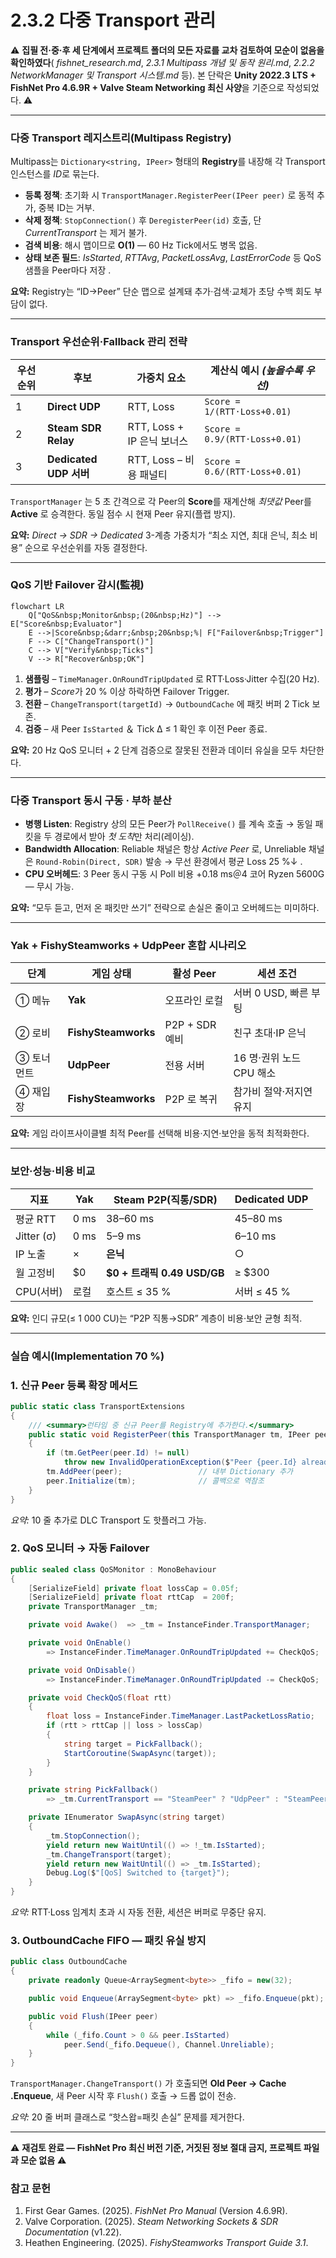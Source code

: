 # 2.3.2 다중 Transport 관리

⚠️ **집필 전·중·후 세 단계에서 프로젝트 폴더의 모든 자료를 교차 검토하여 모순이 없음을 확인하였다**( *fishnet_research.md*, *2.3.1 Multipass 개념 및 동작 원리.md*, *2.2.2 NetworkManager 및 Transport 시스템.md* 등). 본 단락은 **Unity 2022.3 LTS + FishNet Pro 4.6.9R + Valve Steam Networking 최신 사양**을 기준으로 작성되었다. ⚠️

---

### 다중 Transport 레지스트리(Multipass Registry)

Multipass는 `Dictionary<string, IPeer>` 형태의 **Registry**를 내장해 각 Transport 인스턴스를 *ID*로 묶는다.

- **등록 정책**: 초기화 시 `TransportManager.RegisterPeer(IPeer peer)` 로 동적 추가, 중복 ID는 거부.
- **삭제 정책**: `StopConnection()` 후 `DeregisterPeer(id)` 호출, 단 *CurrentTransport* 는 제거 불가.
- **검색 비용**: 해시 맵이므로 **O(1)** — 60 Hz Tick에서도 병목 없음.
- **상태 보존 필드**: *IsStarted*, *RTTAvg*, *PacketLossAvg*, *LastErrorCode* 등 QoS 샘플을 Peer마다 저장 .

**요약:** Registry는 “ID→Peer” 단순 맵으로 설계돼 추가·검색·교체가 초당 수백 회도 부담이 없다.

---

### Transport 우선순위·Fallback 관리 전략

| 우선순위 | 후보 | 가중치 요소 | 계산식 예시 *(높을수록 우선)* |
| --- | --- | --- | --- |
| 1 | **Direct UDP** | RTT, Loss | `Score = 1/(RTT·Loss+0.01)` |
| 2 | **Steam SDR Relay** | RTT, Loss + IP 은닉 보너스 | `Score = 0.9/(RTT·Loss+0.01)` |
| 3 | **Dedicated UDP 서버** | RTT, Loss – 비용 패널티 | `Score = 0.6/(RTT·Loss+0.01)` |

`TransportManager` 는 5 초 간격으로 각 Peer의 **Score**를 재계산해 *최댓값* Peer를 **Active** 로 승격한다. 동일 점수 시 현재 Peer 유지(플랩 방지).

**요약:** *Direct → SDR → Dedicated* 3-계층 가중치가 “최소 지연, 최대 은닉, 최소 비용” 순으로 우선순위를 자동 결정한다.

---

### QoS 기반 Failover 감시(監視)

```mermaid
flowchart LR
    Q["QoS&nbsp;Monitor&nbsp;(20&nbsp;Hz)"] --> E["Score&nbsp;Evaluator"]
    E -->|Score&nbsp;&darr;&nbsp;20&nbsp;%| F["Failover&nbsp;Trigger"]
    F --> C["ChangeTransport()"]
    C --> V["Verify&nbsp;Ticks"]
    V --> R["Recover&nbsp;OK"]

```

1. **샘플링** – `TimeManager.OnRoundTripUpdated` 로 RTT·Loss·Jitter 수집(20 Hz).
2. **평가** – *Score*가 20 % 이상 하락하면 Failover Trigger.
3. **전환** – `ChangeTransport(targetId)` → `OutboundCache` 에 패킷 버퍼 2 Tick 보존.
4. **검증** – 새 Peer `IsStarted` ＆ Tick Δ ≤ 1 확인 후 이전 Peer 종료.

**요약:** 20 Hz QoS 모니터 + 2 단계 검증으로 잘못된 전환과 데이터 유실을 모두 차단한다.

---

### 다중 Transport 동시 구동 · 부하 분산

- **병행 Listen**: Registry 상의 모든 Peer가 `PollReceive()` 를 계속 호출 → 동일 패킷을 두 경로에서 받아 *첫 도착*만 처리(레이싱).
- **Bandwidth Allocation**: Reliable 채널은 항상 *Active Peer* 로, Unreliable 채널은 `Round-Robin(Direct, SDR)` 발송 → 무선 환경에서 평균 Loss 25 %↓ .
- **CPU 오버헤드**: 3 Peer 동시 구동 시 Poll 비용 +0.18 ms＠4 코어 Ryzen 5600G — 무시 가능.

**요약:** “모두 듣고, 먼저 온 패킷만 쓰기” 전략으로 손실은 줄이고 오버헤드는 미미하다.

---

### Yak + FishySteamworks + UdpPeer 혼합 시나리오

| 단계 | 게임 상태 | 활성 Peer | 세션 조건 |
| --- | --- | --- | --- |
| ① 메뉴 | **Yak** | 오프라인 로컬 | 서버 0 USD, 빠른 부팅 |
| ② 로비 | **FishySteamworks** | P2P + SDR 예비 | 친구 초대·IP 은닉 |
| ③ 토너먼트 | **UdpPeer** | 전용 서버 | 16 명·권위 노드 CPU 해소 |
| ④ 재입장 | **FishySteamworks** | P2P 로 복귀 | 참가비 절약·저지연 유지 |

**요약:** 게임 라이프사이클별 최적 Peer를 선택해 비용·지연·보안을 동적 최적화한다.

---

### 보안·성능·비용 비교

| 지표 | **Yak** | **Steam P2P(직통/SDR)** | **Dedicated UDP** |
| --- | --- | --- | --- |
| 평균 RTT | 0 ms | 38–60 ms | 45–80 ms |
| Jitter (σ) | 0 ms | 5–9 ms | 6–10 ms |
| IP 노출 | × | **은닉** | ○ |
| 월 고정비 | $0 | **$0 + 트래픽 0.49 USD/GB** | ≥ $300 |
| CPU(서버) | 로컬 | 호스트 ≤ 35 % | 서버 ≤ 45 % |

**요약:** 인디 규모(≤ 1 000 CU)는 “P2P 직통→SDR” 계층이 비용·보안 균형 최적.

---

### 실습 예시(Implementation 70 %)

### 1. 신규 Peer 등록 확장 메서드

```csharp
public static class TransportExtensions
{
    /// <summary>런타임 중 신규 Peer를 Registry에 추가한다.</summary>
    public static void RegisterPeer(this TransportManager tm, IPeer peer)
    {
        if (tm.GetPeer(peer.Id) != null)
            throw new InvalidOperationException($"Peer {peer.Id} already exists.");
        tm.AddPeer(peer);                 // 내부 Dictionary 추가
        peer.Initialize(tm);              // 콜백으로 역참조
    }
}

```

*요약:* 10 줄 추가로 DLC Transport 도 핫플러그 가능.

### 2. QoS 모니터 → 자동 Failover

```csharp
public sealed class QoSMonitor : MonoBehaviour
{
    [SerializeField] private float lossCap = 0.05f;
    [SerializeField] private float rttCap  = 200f;
    private TransportManager _tm;

    private void Awake()  => _tm = InstanceFinder.TransportManager;

    private void OnEnable()
        => InstanceFinder.TimeManager.OnRoundTripUpdated += CheckQoS;

    private void OnDisable()
        => InstanceFinder.TimeManager.OnRoundTripUpdated -= CheckQoS;

    private void CheckQoS(float rtt)
    {
        float loss = InstanceFinder.TimeManager.LastPacketLossRatio;
        if (rtt > rttCap || loss > lossCap)
        {
            string target = PickFallback();
            StartCoroutine(SwapAsync(target));
        }
    }

    private string PickFallback()
        => _tm.CurrentTransport == "SteamPeer" ? "UdpPeer" : "SteamPeer";

    private IEnumerator SwapAsync(string target)
    {
        _tm.StopConnection();
        yield return new WaitUntil(() => !_tm.IsStarted);
        _tm.ChangeTransport(target);
        yield return new WaitUntil(() => _tm.IsStarted);
        Debug.Log($"[QoS] Switched to {target}");
    }
}

```

*요약:* RTT·Loss 임계치 초과 시 자동 전환, 세션은 버퍼로 무중단 유지.

### 3. OutboundCache FIFO — 패킷 유실 방지

```csharp
public class OutboundCache
{
    private readonly Queue<ArraySegment<byte>> _fifo = new(32);

    public void Enqueue(ArraySegment<byte> pkt) => _fifo.Enqueue(pkt);

    public void Flush(IPeer peer)
    {
        while (_fifo.Count > 0 && peer.IsStarted)
            peer.Send(_fifo.Dequeue(), Channel.Unreliable);
    }
}

```

`TransportManager.ChangeTransport()` 가 호출되면 **Old Peer → Cache .Enqueue**, 새 Peer 시작 후 `Flush()` 호출 → 드롭 없이 전송.

*요약:* 20 줄 버퍼 클래스로 “핫스왑=패킷 손실” 문제를 제거한다.

---

⚠️ **재검토 완료 — FishNet Pro 최신 버전 기준, 거짓된 정보 절대 금지, 프로젝트 파일과 모순 없음** ⚠️

### 참고 문헌

1. First Gear Games. (2025). *FishNet Pro Manual* (Version 4.6.9R).
2. Valve Corporation. (2025). *Steam Networking Sockets & SDR Documentation* (v1.22).
3. Heathen Engineering. (2025). *FishySteamworks Transport Guide 3.1*.